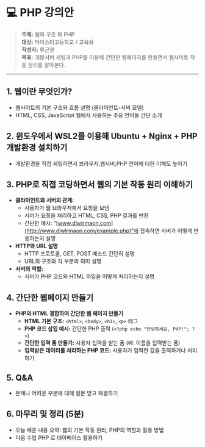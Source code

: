 # 💻 PHP 강의안

> **주제:** 웹의 구조 와 PHP     
> **대상:** 마이스터고등학교 / 교육용  
> **작성자:** 류근철   
> **목표:** 개발서버 세팅과 PHP를 이용해 간단한 웹페이지를 만들면서 웹사이트 작동 원리를 알아본다.
---

## **1. 웹이란 무엇인가?** 
- 웹사이트의 기본 구조와 흐름 설명 (클라이언트-서버 모델)
- HTML, CSS, JavaScript 웹에서 사용하는 주요 언어들 간단 소개

## **2. 윈도우에서 WSL2를 이용해 Ubuntu + Nginx + PHP 개발환경 설치하기** 
- 개발환경을 직접 세팅하면서 브라우저,웹서버,PHP 언어에 대한 이해도 높이기
## **3. PHP로 직접 코딩하면서 웹의 기본 작동 원리 이해하기**
- **클라이언트와 서버의 관계:**
  - 사용자가 웹 브라우저에서 요청을 보냄
  - 서버가 요청을 처리하고 HTML, CSS, PHP 결과를 반환
  - 간단한 예시: “[www.dlwlrmaon.com](http://www.dlwlrmaon.com/example.php)”에 접속하면 서버가 어떻게 반응하는지 설명
- **HTTP와 URL 설명**
  - HTTP 프로토콜, GET, POST 메소드 간단히 설명
  - URL의 구조와 각 부분의 의미 설명
- **서버의 역할:**
  - 서버가 PHP 코드와 HTML 파일을 어떻게 처리하는지 설명

## **4. 간단한 웹페이지 만들기**
- **PHP와 HTML 결합하여 간단한 웹 페이지 만들기**
  - **HTML 기본 구조:** `<html>`, `<body>`, `<h1>`, `<p>` 태그
  - **PHP 코드 삽입 예시:** 간단한 PHP 출력 (`<?php echo "안녕하세요, PHP!"; ?>`)
  - **간단한 입력 폼 만들기:** 사용자 입력을 받는 폼 (예: 이름을 입력받는 폼)
  - **입력받은 데이터를 처리하는 PHP 코드:** 사용자가 입력한 값을 출력하거나 처리하기

## **5. Q&A**
- 문제나 어려운 부분에 대해 질문 받고 해결하기

## **6. 마무리 및 정리 (5분)**
- 오늘 배운 내용 요약: 웹의 기본 작동 원리, PHP의 역할과 활용 방법
- 다음 수업 PHP 로 데이베이스 활용하기
